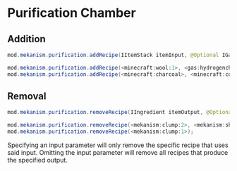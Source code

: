 
# Purification Chamber
Addition
------
```java
mod.mekanism.purification.addRecipe(IItemStack itemInput, @Optional IGasStack gasInput, IItemStack itemOutput)

mod.mekanism.purification.addRecipe(<minecraft:wool:1>, <gas:hydrogenchloride>, <minecraft:wool>);
mod.mekanism.purification.addRecipe(<minecraft:charcoal>, <minecraft:coal>);
```


Removal
------
```java
mod.mekanism.purification.removeRecipe(IIngredient itemOutput, @Optional IIngredient itemInput, @Optional IIngredient gasInput)

mod.mekanism.purification.removeRecipe(<mekanism:clump:2>, <mekanism:shard:2>, <gas:oxygen>);
mod.mekanism.purification.removeRecipe(<mekanism:clump:1>);
```
Specifying an input parameter will only remove the specific recipe that uses said input. Omitting the input parameter will remove all recipes that produce the specified output.

